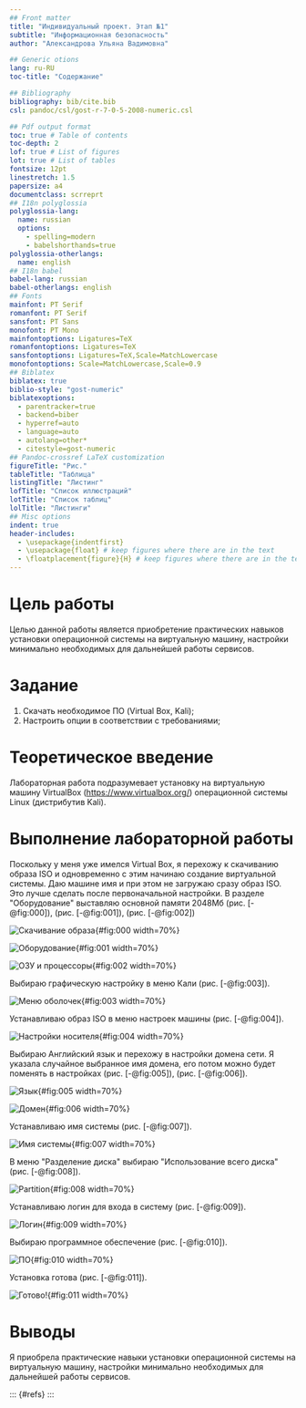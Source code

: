 ```yaml
---
## Front matter
title: "Индивидуальный проект. Этап №1"
subtitle: "Информационная безопасность"
author: "Александрова Ульяна Вадимовна"

## Generic otions
lang: ru-RU
toc-title: "Содержание"

## Bibliography
bibliography: bib/cite.bib
csl: pandoc/csl/gost-r-7-0-5-2008-numeric.csl

## Pdf output format
toc: true # Table of contents
toc-depth: 2
lof: true # List of figures
lot: true # List of tables
fontsize: 12pt
linestretch: 1.5
papersize: a4
documentclass: scrreprt
## I18n polyglossia
polyglossia-lang:
  name: russian
  options:
	- spelling=modern
	- babelshorthands=true
polyglossia-otherlangs:
  name: english
## I18n babel
babel-lang: russian
babel-otherlangs: english
## Fonts
mainfont: PT Serif
romanfont: PT Serif
sansfont: PT Sans
monofont: PT Mono
mainfontoptions: Ligatures=TeX
romanfontoptions: Ligatures=TeX
sansfontoptions: Ligatures=TeX,Scale=MatchLowercase
monofontoptions: Scale=MatchLowercase,Scale=0.9
## Biblatex
biblatex: true
biblio-style: "gost-numeric"
biblatexoptions:
  - parentracker=true
  - backend=biber
  - hyperref=auto
  - language=auto
  - autolang=other*
  - citestyle=gost-numeric
## Pandoc-crossref LaTeX customization
figureTitle: "Рис."
tableTitle: "Таблица"
listingTitle: "Листинг"
lofTitle: "Список иллюстраций"
lotTitle: "Список таблиц"
lolTitle: "Листинги"
## Misc options
indent: true
header-includes:
  - \usepackage{indentfirst}
  - \usepackage{float} # keep figures where there are in the text
  - \floatplacement{figure}{H} # keep figures where there are in the text
---
```


# Цель работы

Целью данной работы является приобретение практических навыков установки операционной системы на виртуальную машину, настройки минимально необходимых для дальнейшей работы сервисов.

# Задание

1. Скачать необходимое ПО (Virtual Box, Kali);
2. Настроить опции в соответствии с требованиями;

# Теоретическое введение

Лабораторная работа подразумевает установку на виртуальную машину VirtualBox (https://www.virtualbox.org/) операционной системы Linux (дистрибутив Kali).


# Выполнение лабораторной работы

Поскольку у меня уже имелся Virtual Box,  я перехожу к скачиванию образа ISO и одновременно с этим начинаю создание виртуальной системы. Даю машине имя и при этом не загружаю сразу образ ISO. Это лучше сделать после первоначальной настройки. В разделе "Оборудование" выставляю основной памяти 2048Мб (рис. [-@fig:000]), (рис. [-@fig:001]), (рис. [-@fig:002])

![Скачивание образа](image/0){#fig:000 width=70%}

![Оборудование](image/1){#fig:001 width=70%}

![ОЗУ и процессоры](image/2){#fig:002 width=70%}

Выбираю графическую настройку в меню Кали (рис. [-@fig:003]).

![Меню оболочек](image/3){#fig:003 width=70%}

Устанавливаю образ ISO в меню настроек машины (рис. [-@fig:004]).

![Настройки носителя](image/4){#fig:004 width=70%}

Выбираю Английский язык и перехожу в настройки домена сети. Я указала случайное выбранное имя домена, его потом можно будет поменять в настройках (рис. [-@fig:005]), (рис. [-@fig:006]).

![Язык](image/5){#fig:005 width=70%}

![Домен](image/6){#fig:006 width=70%}

Устанавливаю имя системы  (рис. [-@fig:007]).

![Имя системы](image/7){#fig:007 width=70%}

В меню "Разделение диска" выбираю "Использование всего диска"  (рис. [-@fig:008]).

![Partition](image/8){#fig:008 width=70%}

Устанавливаю логин для входа в систему (рис. [-@fig:009]).

![Логин](image/9){#fig:009 width=70%}

Выбираю программное обеспечение (рис. [-@fig:010]).

![ПО](image/10){#fig:010 width=70%}

Установка готова (рис. [-@fig:011]).

![Готово!](image/11){#fig:011 width=70%}

# Выводы

Я приобрела практические навыки установки операционной системы на виртуальную машину, настройки минимально необходимых для дальнейшей работы сервисов.

::: {#refs}
:::
